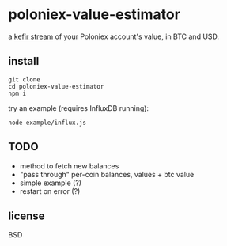 # poloniex-value-estimator

a [kefir stream](https://rpominov.github.io/kefir/) of your Poloniex account's value, in BTC and USD.

## install

```
git clone 
cd poloniex-value-estimator
npm i
```

try an example (requires InfluxDB running):

```
node example/influx.js
```

## TODO

- method to fetch new balances
- "pass through" per-coin balances, values + btc value
- simple example (?)
- restart on error (?)

## license

BSD
